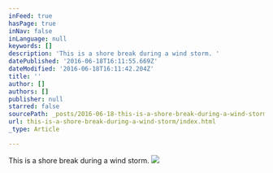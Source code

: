 ```yaml
---
inFeed: true
hasPage: true
inNav: false
inLanguage: null
keywords: []
description: 'This is a shore break during a wind storm. '
datePublished: '2016-06-18T16:11:55.669Z'
dateModified: '2016-06-18T16:11:42.204Z'
title: ''
author: []
authors: []
publisher: null
starred: false
sourcePath: _posts/2016-06-18-this-is-a-shore-break-during-a-wind-storm.md
url: this-is-a-shore-break-during-a-wind-storm/index.html
_type: Article

---
```

This is a shore break during a wind storm. ![](https://the-grid-user-content.s3-us-west-2.amazonaws.com/fe0c8e88-73a9-431d-86d1-e0cb101165eb.jpg)